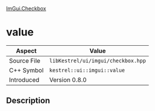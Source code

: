 [ImGui.Checkbox](index.md)
# value
| Aspect | Value |
| --- | --- |
| Source File | `libKestrel/ui/imgui/checkbox.hpp` |
| C++ Symbol | `kestrel::ui::imgui::value` |
| Introduced | Version 0.8.0 |
## Description
